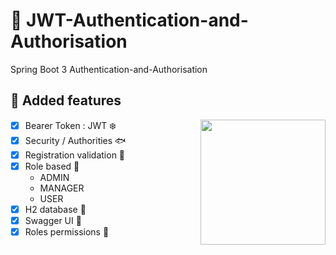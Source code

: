# :feet: JWT-Authentication-and-Authorisation
Spring Boot 3 Authentication-and-Authorisation

## :herb: Added features

<div>
  <img src="http://wiki.stat.ucla.edu/socr/uploads/a/a2/JAVA_animated.gif" align="right" width="200" />
</div>

- [X] Bearer Token : JWT :snowflake:
- [X] Security / Authorities :fish:
- [X] Registration validation :milky_way:
- [X] Role based :whale:
  + ADMIN 
  + MANAGER
  + USER
- [X] H2 database :whale2:
- [X] Swagger UI :dolphin:
- [X] Roles permissions :ocean:
